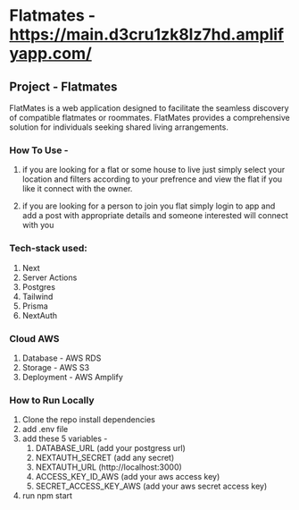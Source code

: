 # Flatmates - https://main.d3cru1zk8lz7hd.amplifyapp.com/

## Project -  Flatmates
FlatMates is a web application designed to facilitate the seamless discovery of compatible flatmates or roommates.
FlatMates provides a comprehensive solution for individuals seeking shared living arrangements.

### How To Use - 
1. if you are looking for a flat or some house to live just simply select your location and filters according to your prefrence and view the flat if you like it connect with the owner.

2. if you are looking for a person to join you flat simply login to app and add a post with appropriate details and someone interested will connect with you

### Tech-stack used:
 1. Next 
 2. Server Actions
 3. Postgres
 4. Tailwind
 5. Prisma
 6. NextAuth

### Cloud AWS
 1. Database  - AWS RDS
 2. Storage - AWS S3
 3. Deployment - AWS Amplify

### How to Run Locally
1. Clone the repo install dependencies
2. add .env file
3. add these 5 variables - 
   1. DATABASE_URL  (add your postgress url) 
   2. NEXTAUTH_SECRET (add any secret)
   3. NEXTAUTH_URL  (http://localhost:3000)
   4. ACCESS_KEY_ID_AWS (add your aws access key)
   5. SECRET_ACCESS_KEY_AWS (add your aws secret access key)
 4. run npm start

 
